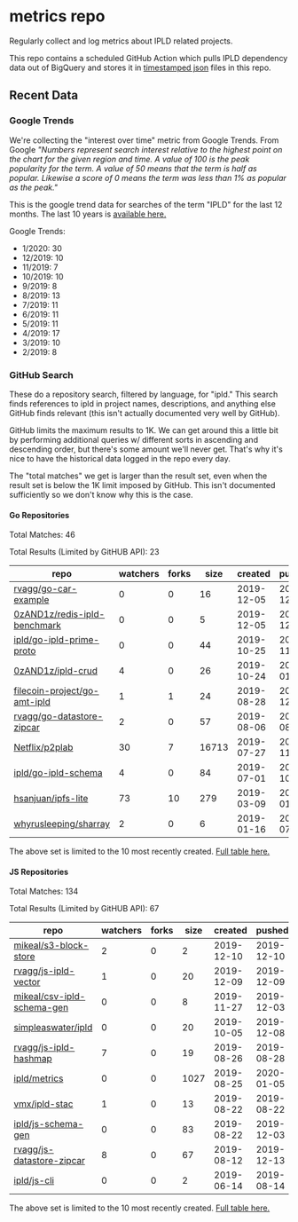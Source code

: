 # metrics repo

Regularly collect and log metrics about IPLD related projects.

This repo contains a scheduled GitHub Action which pulls IPLD dependency data out of BigQuery and stores it 
in [timestamped json](./logs) files in this repo.

## Recent Data

### Google Trends

We're collecting the "interest over time" metric from Google Trends. From Google *"Numbers 
represent search interest relative to the highest point on the chart for the given region and 
time. A value of 100 is the peak popularity for the term. A value of 50 means that the term is 
half as popular. Likewise a score of 0 means the term was less than 1% as popular as the peak."*

This is the google trend data for searches of the term "IPLD" for the
last 12 months. The last 10 years is [available here.](./results/google-trends.md)



Google Trends:
*  1/2020: 30
*  12/2019: 10
*  11/2019: 7
*  10/2019: 10
*  9/2019: 8
*  8/2019: 13
*  7/2019: 11
*  6/2019: 11
*  5/2019: 11
*  4/2019: 17
*  3/2019: 10
*  2/2019: 8

### GitHub Search

These do a repository search, filtered by language, for "ipld." This search
finds references to ipld in project names, descriptions, and anything else
GitHub finds relevant (this isn't actually documented very well by GitHub).

GitHub limits the maximum results to 1K. We can get around this a little bit
by performing additional queries w/ different sorts in ascending and descending
order, but there's some amount we'll never get. That's why it's nice to have
the historical data logged in the repo every day.

The "total matches" we get is larger than the result set, even when the result
set is below the 1K limit imposed by GitHub. This isn't documented sufficiently
so we don't know why this is the case.

#### Go Repositories

Total Matches: 46

Total Results (Limited by GitHUB API): 23

| repo | watchers | forks | size | created | pushed |
| ---- | -------- | ----- | ---- | ------- | ------ |
| [rvagg/go-car-example](https://github.com/rvagg/go-car-example)| 0 | 0 | 16| 2019-12-05 | 2019-12-06 |
| [0zAND1z/redis-ipld-benchmark](https://github.com/0zAND1z/redis-ipld-benchmark)| 0 | 0 | 5| 2019-12-05 | 2019-12-08 |
| [ipld/go-ipld-prime-proto](https://github.com/ipld/go-ipld-prime-proto)| 0 | 0 | 44| 2019-10-25 | 2019-11-13 |
| [0zAND1z/ipld-crud](https://github.com/0zAND1z/ipld-crud)| 4 | 0 | 26| 2019-10-24 | 2020-01-05 |
| [filecoin-project/go-amt-ipld](https://github.com/filecoin-project/go-amt-ipld)| 1 | 1 | 24| 2019-08-28 | 2019-12-05 |
| [rvagg/go-datastore-zipcar](https://github.com/rvagg/go-datastore-zipcar)| 2 | 0 | 57| 2019-08-06 | 2019-08-13 |
| [Netflix/p2plab](https://github.com/Netflix/p2plab)| 30 | 7 | 16713| 2019-07-27 | 2019-11-07 |
| [ipld/go-ipld-schema](https://github.com/ipld/go-ipld-schema)| 4 | 0 | 84| 2019-07-01 | 2019-10-18 |
| [hsanjuan/ipfs-lite](https://github.com/hsanjuan/ipfs-lite)| 73 | 10 | 279| 2019-03-09 | 2020-01-05 |
| [whyrusleeping/sharray](https://github.com/whyrusleeping/sharray)| 2 | 0 | 6| 2019-01-16 | 2019-07-18 |


The above set is limited to the 10 most recently created. 
[Full table here.](./results/repo_search_go.md)

#### JS Repositories

Total Matches: 134

Total Results (Limited by GitHUB API): 67

| repo | watchers | forks | size | created | pushed |
| ---- | -------- | ----- | ---- | ------- | ------ |
| [mikeal/s3-block-store](https://github.com/mikeal/s3-block-store)| 2 | 0 | 2| 2019-12-10 | 2019-12-10 |
| [rvagg/js-ipld-vector](https://github.com/rvagg/js-ipld-vector)| 1 | 0 | 20| 2019-12-09 | 2019-12-09 |
| [mikeal/csv-ipld-schema-gen](https://github.com/mikeal/csv-ipld-schema-gen)| 0 | 0 | 8| 2019-11-27 | 2019-12-03 |
| [simpleaswater/ipld](https://github.com/simpleaswater/ipld)| 0 | 0 | 20| 2019-10-05 | 2019-12-08 |
| [rvagg/js-ipld-hashmap](https://github.com/rvagg/js-ipld-hashmap)| 7 | 0 | 19| 2019-08-26 | 2019-08-28 |
| [ipld/metrics](https://github.com/ipld/metrics)| 0 | 0 | 1027| 2019-08-25 | 2020-01-05 |
| [vmx/ipld-stac](https://github.com/vmx/ipld-stac)| 1 | 0 | 13| 2019-08-22 | 2019-08-22 |
| [ipld/js-schema-gen](https://github.com/ipld/js-schema-gen)| 0 | 0 | 83| 2019-08-22 | 2019-12-03 |
| [rvagg/js-datastore-zipcar](https://github.com/rvagg/js-datastore-zipcar)| 8 | 0 | 67| 2019-08-12 | 2019-12-13 |
| [ipld/js-cli](https://github.com/ipld/js-cli)| 0 | 0 | 2| 2019-06-14 | 2019-08-14 |


The above set is limited to the 10 most recently created. 
[Full table here.](./results/repo_search_js.md)
